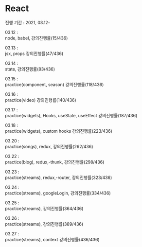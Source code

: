 # React
진행 기간 : 2021, 03.12-

03.12 :  <br/> node, babel,  강의진행률(15/436)

03.13 :  <br/> jsx, props  강의진행률(47/436)

03.14 :  <br/> state,   강의진행률(83/436)

03.15 :  <br/> practice(component, season)   강의진행률(118/436)

03.16 :  <br/> practice(video)   강의진행률(140/436)

03.17 :  <br/> practice(widgets), Hooks, useState, useEffect   강의진행률(187/436)

03.18 :  <br/> practice(widgets),  custom hooks  강의진행률(223/436)

03.20 :  <br/> practice(songs),  redux,     강의진행률(262/436)

03.22 :  <br/> practice(blog),  redux,-thunk,     강의진행률(298/436)

03.23 :  <br/> practice(streams),  redux,-router,     강의진행률(323/436)

03.24 :  <br/> practice(streams),  googleLogin,     강의진행률(334/436)

03.25 :  <br/> practice(streams), 강의진행률(364/436)

03.26 :  <br/> practice(streams),  강의진행률(389/436)

03.27 :  <br/> practice(streams), context  강의진행률(436/436)
